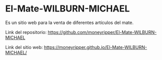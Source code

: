 # El-Mate-WILBURN-MICHAEL

Es un sitio web para la venta de diferentes artículos del mate.

Link del repositorio: 
    https://github.com/moneyripper/El-Mate-WILBURN-MICHAEL
    
Link del sitio web:
    https://moneyripper.github.io/El-Mate-WILBURN-MICHAEL/
